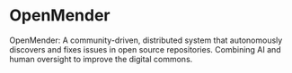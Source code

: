 # OpenMender
OpenMender: A community-driven, distributed system that autonomously discovers and fixes issues in open source repositories. Combining AI and human oversight to improve the digital commons.
